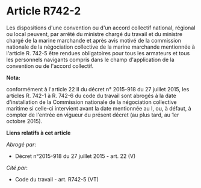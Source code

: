 # Article R742-2

Les dispositions d'une convention ou d'un accord collectif national, régional ou local peuvent, par arrêté du ministre chargé
du travail et du ministre chargé de la marine marchande et après avis motivé de la commission nationale de la négociation
collective de la marine marchande mentionnée à l'article R. 742-5 être rendues obligatoires pour tous les armateurs et tous
les personnels navigants compris dans le champ d'application de la convention ou de l'accord collectif.

**Nota:**

conformément à l'article 22 II du décret n° 2015-918 du 27 juillet 2015,  les articles R. 742-1 à R. 742-6 du code du travail
sont abrogés à la date d'installation de la Commission nationale de la négociation collective maritime si celle-ci intervient
avant la date mentionnée au I, ou, à défaut, à compter de l'entrée en vigueur du présent décret (au plus tard, au 1er octobre
2015).

**Liens relatifs à cet article**

_Abrogé par_:

  - Décret n°2015-918 du 27 juillet 2015 - art. 22 (V)

_Cité par_:

  - Code du travail - art. R742-5 (VT)
